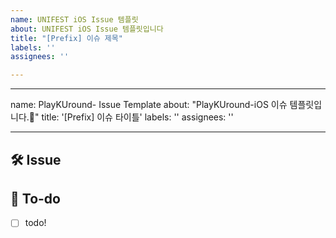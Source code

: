 ```yaml
---
name: UNIFEST iOS Issue 템플릿
about: UNIFEST iOS Issue 템플릿입니다
title: "[Prefix] 이슈 제목"
labels: ''
assignees: ''

---
```


---
name:    PlayKUround- Issue Template
about: "PlayKUround-iOS 이슈 템플릿입니다.🎇"
title: '[Prefix] 이슈 타이틀'
labels: ''
assignees: ''

---

<!-- 

[Prefix]

[Design]: 뷰 짜기
[Feat]: 새로운 기능 구현
[Network]: 네트워크 연결
[Fix]: 버그, 오류 해결, 코드 수정
[Refactor]: 전면 수정이 있을 때 사용
[Chore]: 그 이외
[Docs]: README나 WIKI 등의 문서 개정
[Setting]: 세팅

-->

## 🛠 Issue
<!-- 이슈에 대해 간략하게 설명해주세요 -->

## 📝 To-do
<!-- 진행할 작업에 대해 적어주세요 -->
- [ ] todo!
